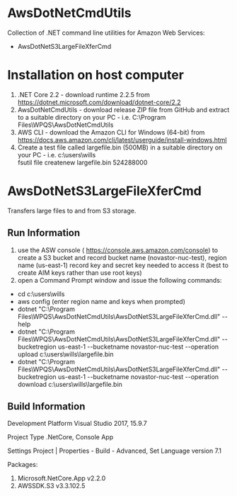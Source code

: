 # AwsDotNetCmdUtils
Collection of .NET command line utilities for Amazon Web Services:
* AwsDotNetS3LargeFileXferCmd


Installation on host computer
=============================
1. .NET Core 2.2 - download runtime 2.2.5 from https://dotnet.microsoft.com/download/dotnet-core/2.2
2. AwsDotNetCmdUtils - download release ZIP file from GitHub and extract to a suitable directory on your PC - i.e. C:\Program Files\WPQS\AwsDotNetCmdUtils
3. AWS CLI - download the Amazon CLI for Windows (64-bit) from https://docs.aws.amazon.com/cli/latest/userguide/install-windows.html
4. Create a test file called largefile.bin (500MB) in a suitable directory on your PC - i.e. c:\users\wills\
	fsutil file createnew largefile.bin 524288000

AwsDotNetS3LargeFileXferCmd
===========================
Transfers large files to and from S3 storage.

Run Information
---------------

1. use the ASW console ( https://console.aws.amazon.com/console) to create a S3 bucket and record 
	bucket name (novastor-nuc-test), region name (us-east-1)
	record key and secret key needed to access it (best to create AIM keys rather than use root keys)
2. open a Command Prompt window and issue the following commands:
  * cd c:\users\wills
  * aws config
     (enter region name and keys when prompted)
  * dotnet "C:\Program Files\WPQS\AwsDotNetCmdUtils\AwsDotNetS3LargeFileXferCmd.dll" --help
  * dotnet "C:\Program Files\WPQS\AwsDotNetCmdUtils\AwsDotNetS3LargeFileXferCmd.dll" --bucketregion us-east-1 --bucketname novastor-nuc-test --operation upload c:\users\wills\largefile.bin
  * dotnet "C:\Program Files\WPQS\AwsDotNetCmdUtils\AwsDotNetS3LargeFileXferCmd.dll" --bucketregion us-east-1 --bucketname novastor-nuc-test --operation download c:\users\wills\largefile.bin


Build Information
-----------------

Development Platform
  Visual Studio 2017, 15.9.7

Project Type
  .NetCore, Console App

Settings
  Project | Properties - Build - Advanced, Set Language version 7.1

Packages:
  1. Microsoft.NetCore.App v2.2.0
  2. AWSSDK.S3 v3.3.102.5

